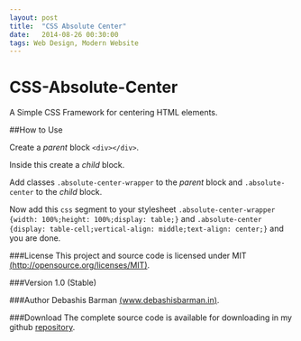 ```yaml
---
layout: post
title:  "CSS Absolute Center"
date:   2014-08-26 00:30:00
tags: Web Design, Modern Website
---
```

CSS-Absolute-Center
===================

A Simple CSS Framework for centering HTML elements.

##How to Use

Create a _parent_ block `<div></div>`.

Inside this create a _child_ block.

Add classes `.absolute-center-wrapper` to the _parent_ block and `.absolute-center` to the _child_ block.

Now add this `css` segment to your stylesheet `.absolute-center-wrapper {width: 100%;height: 100%;display: table;}` and `.absolute-center {display: table-cell;vertical-align: middle;text-align: center;}` and you are done.

###License
This project and source code is licensed under MIT [(http://opensource.org/licenses/MIT)](http://opensource.org/licenses/MIT).

###Version
1.0 (Stable)

###Author
Debashis Barman [(www.debashisbarman.in)](http://www.debashisbarman.in).

###Download
The complete source code is available for downloading in my github [repository](https://www.github.com/debashisbarman/css-absolute-center).

